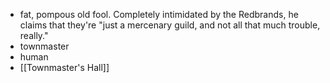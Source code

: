 - fat, pompous old fool. Completely intimidated by the Redbrands, he claims that they're "just a mercenary guild, and not all that much trouble, really."
- townmaster
- human
- [[Townmaster's Hall]]